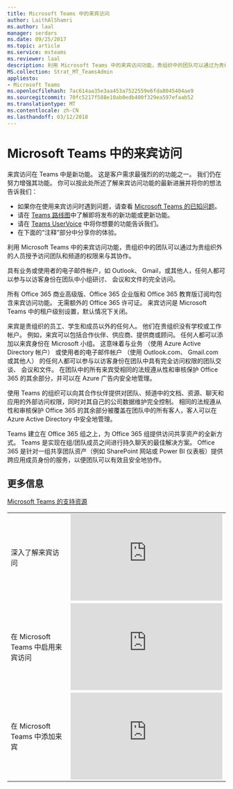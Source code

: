 ```yaml
---
title: Microsoft Teams 中的来宾访问
author: LaithAlShamri
ms.author: laal
manager: serdars
ms.date: 09/25/2017
ms.topic: article
ms.service: msteams
ms.reviewer: laal
description: 利用 Microsoft Teams 中的来宾访问功能，贵组织中的团队可以通过为贵组织外的人员授予访问团队和频道的权限来与其协作。
MS.collection: Strat_MT_TeamsAdmin
appliesto:
- Microsoft Teams
ms.openlocfilehash: 7ac614aa35e3aa453a7522559e6fda8045404ae9
ms.sourcegitcommit: 70fc5217f588e10ab0edb400f329ea597efaab52
ms.translationtype: MT
ms.contentlocale: zh-CN
ms.lasthandoff: 03/12/2018
---
```

<a name="guest-access-in-microsoft-teams"></a>Microsoft Teams 中的来宾访问
======================================

来宾访问在 Teams 中是新功能。 这是客户需求最强烈的的功能之一。 我们仍在努力增强其功能。 你可以按此处所述了解来宾访问功能的最新进展并将你的想法告诉我们：
- 如果你在使用来宾访问时遇到问题，请查看 [Microsoft Teams 的已知问题](Known-issues.md)。
- 请在 [Teams 路线图](https://aka.ms/teamsroadmap)中了解即将发布的新功能或更新功能。
- 请在 [Teams UserVoice](https://aka.ms/TeamsUserVoice) 中将你想要的功能告诉我们。
- 在下面的“注释”部分中分享你的体验。


利用 Microsoft Teams 中的来宾访问功能，贵组织中的团队可以通过为贵组织外的人员授予访问团队和频道的权限来与其协作。 

具有业务或使用者的电子邮件帐户，如 Outlook、 Gmail，或其他人，任何人都可以参与以访客身份在团队中小组研讨、 会议和文件的完全访问。

所有 Office 365 商业高级版、Office 365 企业版和 Office 365 教育版订阅均包含来宾访问功能。 无需额外的 Office 365 许可证。 来宾访问是 Microsoft Teams 中的租户级别设置，默认情况下关闭。



来宾是贵组织的员工、学生和成员以外的任何人。 他们在贵组织没有学校或工作帐户。 例如，来宾可以包括合作伙伴、供应商、提供商或顾问。 任何人都可以添加以来宾身份在 Microsoft 小组。 这意味着与业务 （使用 Azure Active Directory 帐户） 或使用者的电子邮件帐户 （使用 Outlook.com、 Gmail.com 或其他人） 的任何人都可以参与以访客身份在团队中具有完全访问权限的团队交谈、 会议和文件。
在团队中的所有来宾受相同的法规遵从性和审核保护 Office 365 的其余部分，并可以在 Azure 广告内安全地管理。

  
      

使用 Teams 的组织可以向其合作伙伴提供对团队、频道中的文档、资源、聊天和应用的外部访问权限，同时对其自己的公司数据维护完全控制。 相同的法规遵从性和审核保护 Office 365 的其余部分被覆盖在团队中的所有客人，客人可以在 Azure Active Directory 中安全地管理。  

Teams 建立在 Office 365 组之上，为 Office 365 组提供访问共享资产的全新方式。 Teams 是实现在组/团队成员之间进行持久聊天的最佳解决方案。 Office 365 是针对一组共享团队资产（例如 SharePoint 网站或 Power BI 仪表板）提供跨应用成员身份的服务，以便团队可以有效且安全地协作。

    

## <a name="more-information"></a>更多信息

 
  
    
  [Microsoft Teams 的支持资源](support-resources.md)  
 
  

    

  
|  |  |
|---------|---------|
| 深入了解来宾访问   | <iframe width="350" height="200" src="https://www.youtube.com/embed/D8DW2Urv5y8" frameborder="0" allowfullscreen></iframe>   |
| 在 Microsoft Teams 中启用来宾访问   | <iframe width="350" height="200" src="https://www.youtube.com/embed/g21Hcqdl5tI" frameborder="0" allowfullscreen></iframe>   |
 | 在 Microsoft Teams 中添加来宾   | <iframe width="350" height="200" src="https://www.youtube.com/embed/1daMBDyBLZc" frameborder="0" allowfullscreen></iframe>   | 
    

